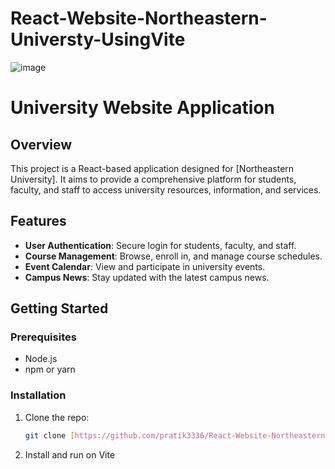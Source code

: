 # React-Website-Northeastern-Universty-UsingVite

![image](https://github.com/pratik3336/React-Website-Northeastern-Universty-/assets/76115015/9fdba1c5-b643-48cb-baf8-2a7fe64790b7)

# University Website Application

## Overview

This project is a React-based application designed for [Northeastern University]. It aims to provide a comprehensive platform for students, faculty, and staff to access university resources, information, and services.

## Features

- **User Authentication**: Secure login for students, faculty, and staff.
- **Course Management**: Browse, enroll in, and manage course schedules.
- **Event Calendar**: View and participate in university events.
- **Campus News**: Stay updated with the latest campus news.


## Getting Started

### Prerequisites

- Node.js
- npm or yarn


### Installation

1. Clone the repo:
   ```bash
   git clone [https://github.com/pratik3336/React-Website-Northeastern-Universty-.git]
   
2. Install and run on Vite
